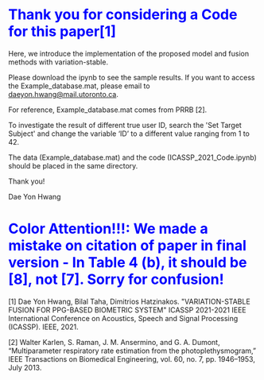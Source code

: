 # Thank you for considering a Code for this paper[1] 

Here, we introduce the implementation of the proposed model and fusion methods with variation-stable.

Please download the ipynb to see the sample results. If you want to access the Example_database.mat, please email to daeyon.hwang@mail.utoronto.ca.

For reference, Example_database.mat comes from PRRB [2].

To investigate the result of different true user ID, search the 'Set Target Subject' and change the variable ‘ID’ to a different value ranging from 1 to 42. 

The data (Example_database.mat) and the code (ICASSP_2021_Code.ipynb) should be placed in the same directory. 


Thank you!

Dae Yon Hwang

<style>
H1{color:Blue !important;}
</style>
# Color Attention!!!: We made a mistake on citation of paper in final version - In Table 4 (b), it should be [8], not [7]. Sorry for confusion! 


[1] Dae Yon Hwang, Bilal Taha, Dimitrios Hatzinakos. "VARIATION-STABLE FUSION FOR PPG-BASED BIOMETRIC SYSTEM" ICASSP 2021-2021 IEEE International Conference on Acoustics, Speech and Signal Processing (ICASSP). IEEE, 2021.


[2] Walter Karlen, S. Raman, J. M. Ansermino, and G. A. Dumont, “Multiparameter respiratory rate estimation from the photoplethysmogram,” IEEE Transactions on Biomedical Engineering, vol. 60, no. 7, pp. 1946–1953, July 2013.
